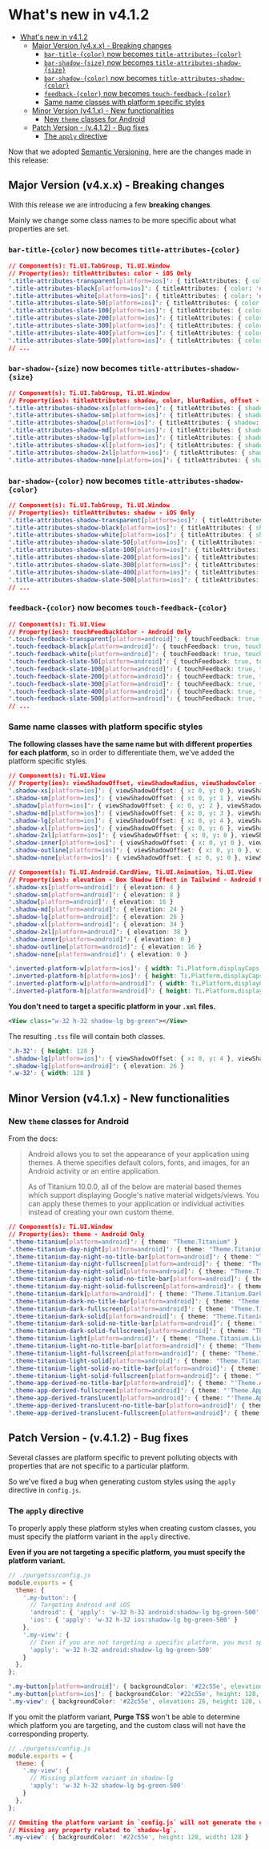# What's new in v4.1.2

- [What's new in v4.1.2](#whats-new-in-v412)
  - [Major Version (v4.x.x) - Breaking changes](#major-version-v4xx---breaking-changes)
    - [`bar-title-{color}` now becomes `title-attributes-{color}`](#bar-title-color-now-becomes-title-attributes-color)
    - [`bar-shadow-{size}` now becomes `title-attributes-shadow-{size}`](#bar-shadow-size-now-becomes-title-attributes-shadow-size)
    - [`bar-shadow-{color}` now becomes `title-attributes-shadow-{color}`](#bar-shadow-color-now-becomes-title-attributes-shadow-color)
    - [`feedback-{color}` now becomes `touch-feedback-{color}`](#feedback-color-now-becomes-touch-feedback-color)
    - [Same name classes with platform specific styles](#same-name-classes-with-platform-specific-styles)
  - [Minor Version (v4.1.x) - New functionalities](#minor-version-v41x---new-functionalities)
    - [New `theme` classes for Android](#new-theme-classes-for-android)
  - [Patch Version - (v.4.1.2) - Bug fixes](#patch-version---v412---bug-fixes)
    - [The `apply` directive](#the-apply-directive)

Now that we adopted [Semantic Versioning](https://semver.org), here are the changes made in this release:

## Major Version (v4.x.x) - Breaking changes
With this release we are introducing a few **breaking changes**.

Mainly we change some class names to be more specific about what properties are set.

### `bar-title-{color}` now becomes `title-attributes-{color}`
```css
// Component(s): Ti.UI.TabGroup, Ti.UI.Window
// Property(ies): titleAttributes: color - iOS Only
'.title-attributes-transparent[platform=ios]': { titleAttributes: { color: 'transparent' } }
'.title-attributes-black[platform=ios]': { titleAttributes: { color: '#000000' } }
'.title-attributes-white[platform=ios]': { titleAttributes: { color: '#ffffff' } }
'.title-attributes-slate-50[platform=ios]': { titleAttributes: { color: '#f8fafc' } }
'.title-attributes-slate-100[platform=ios]': { titleAttributes: { color: '#f1f5f9' } }
'.title-attributes-slate-200[platform=ios]': { titleAttributes: { color: '#e2e8f0' } }
'.title-attributes-slate-300[platform=ios]': { titleAttributes: { color: '#cbd5e1' } }
'.title-attributes-slate-400[platform=ios]': { titleAttributes: { color: '#94a3b8' } }
'.title-attributes-slate-500[platform=ios]': { titleAttributes: { color: '#64748b' } }
// ...
```

### `bar-shadow-{size}` now becomes `title-attributes-shadow-{size}`
```css
// Component(s): Ti.UI.TabGroup, Ti.UI.Window
// Property(ies): titleAttributes: shadow, color, blurRadius, offset - iOS Only
'.title-attributes-shadow-xs[platform=ios]': { titleAttributes: { shadow: { color: '#80000000', blurRadius: 1, offset: { width: 0, height: 0 } } } }
'.title-attributes-shadow-sm[platform=ios]': { titleAttributes: { shadow: { color: '#80000000', blurRadius: 2, offset: { width: 0, height: 1 } } } }
'.title-attributes-shadow[platform=ios]': { titleAttributes: { shadow: { color: '#80000000', blurRadius: 4, offset: { width: 0, height: 2 } } } }
'.title-attributes-shadow-md[platform=ios]': { titleAttributes: { shadow: { color: '#80000000', blurRadius: 6, offset: { width: 0, height: 3 } } } }
'.title-attributes-shadow-lg[platform=ios]': { titleAttributes: { shadow: { color: '#80000000', blurRadius: 8, offset: { width: 0, height: 4 } } } }
'.title-attributes-shadow-xl[platform=ios]': { titleAttributes: { shadow: { color: '#80000000', blurRadius: 12, offset: { width: 0, height: 6 } } } }
'.title-attributes-shadow-2xl[platform=ios]': { titleAttributes: { shadow: { color: '#80000000', blurRadius: 14, offset: { width: 0, height: 8 } } } }
'.title-attributes-shadow-none[platform=ios]': { titleAttributes: { shadow: { color: null, blurRadius: null, offset: { width: 0, height: 0 } } } }
```

### `bar-shadow-{color}` now becomes `title-attributes-shadow-{color}`
```css
// Component(s): Ti.UI.TabGroup, Ti.UI.Window
// Property(ies): titleAttributes: shadow - iOS Only
'.title-attributes-shadow-transparent[platform=ios]': { titleAttributes: { shadow: { color: 'transparent' } } }
'.title-attributes-shadow-black[platform=ios]': { titleAttributes: { shadow: { color: '#000000' } } }
'.title-attributes-shadow-white[platform=ios]': { titleAttributes: { shadow: { color: '#ffffff' } } }
'.title-attributes-shadow-slate-50[platform=ios]': { titleAttributes: { shadow: { color: '#f8fafc' } } }
'.title-attributes-shadow-slate-100[platform=ios]': { titleAttributes: { shadow: { color: '#f1f5f9' } } }
'.title-attributes-shadow-slate-200[platform=ios]': { titleAttributes: { shadow: { color: '#e2e8f0' } } }
'.title-attributes-shadow-slate-300[platform=ios]': { titleAttributes: { shadow: { color: '#cbd5e1' } } }
'.title-attributes-shadow-slate-400[platform=ios]': { titleAttributes: { shadow: { color: '#94a3b8' } } }
'.title-attributes-shadow-slate-500[platform=ios]': { titleAttributes: { shadow: { color: '#64748b' } } }
// ...
```


### `feedback-{color}` now becomes `touch-feedback-{color}`
```css
// Component(s): Ti.UI.View
// Property(ies): touchFeedbackColor - Android Only
'.touch-feedback-transparent[platform=android]': { touchFeedback: true, touchFeedbackColor: 'transparent' }
'.touch-feedback-black[platform=android]': { touchFeedback: true, touchFeedbackColor: '#000000' }
'.touch-feedback-white[platform=android]': { touchFeedback: true, touchFeedbackColor: '#ffffff' }
'.touch-feedback-slate-50[platform=android]': { touchFeedback: true, touchFeedbackColor: '#f8fafc' }
'.touch-feedback-slate-100[platform=android]': { touchFeedback: true, touchFeedbackColor: '#f1f5f9' }
'.touch-feedback-slate-200[platform=android]': { touchFeedback: true, touchFeedbackColor: '#e2e8f0' }
'.touch-feedback-slate-300[platform=android]': { touchFeedback: true, touchFeedbackColor: '#cbd5e1' }
'.touch-feedback-slate-400[platform=android]': { touchFeedback: true, touchFeedbackColor: '#94a3b8' }
'.touch-feedback-slate-500[platform=android]': { touchFeedback: true, touchFeedbackColor: '#64748b' }
// ...
```
### Same name classes with platform specific styles
**The following classes have the same name but with different properties for each platform**, so in order to differentiate them, we've added the platform specific styles.

```css
// Component(s): Ti.UI.View
// Property(ies): viewShadowOffset, viewShadowRadius, viewShadowColor - Box Shadow Effect in Tailwind - iOS Only
'.shadow-xs[platform=ios]': { viewShadowOffset: { x: 0, y: 0 }, viewShadowRadius: 1, viewShadowColor: '#80000000' }
'.shadow-sm[platform=ios]': { viewShadowOffset: { x: 0, y: 1 }, viewShadowRadius: 2, viewShadowColor: '#80000000' }
'.shadow[platform=ios]': { viewShadowOffset: { x: 0, y: 2 }, viewShadowRadius: 4, viewShadowColor: '#80000000' }
'.shadow-md[platform=ios]': { viewShadowOffset: { x: 0, y: 3 }, viewShadowRadius: 6, viewShadowColor: '#80000000' }
'.shadow-lg[platform=ios]': { viewShadowOffset: { x: 0, y: 4 }, viewShadowRadius: 8, viewShadowColor: '#80000000' }
'.shadow-xl[platform=ios]': { viewShadowOffset: { x: 0, y: 6 }, viewShadowRadius: 12, viewShadowColor: '#80000000' }
'.shadow-2xl[platform=ios]': { viewShadowOffset: { x: 0, y: 8 }, viewShadowRadius: 14, viewShadowColor: '#80000000' }
'.shadow-inner[platform=ios]': { viewShadowOffset: { x: 0, y: 0 }, viewShadowRadius: null, viewShadowColor: null }
'.shadow-outline[platform=ios]': { viewShadowOffset: { x: 0, y: 0 }, viewShadowRadius: 4, viewShadowColor: '#80000000' }
'.shadow-none[platform=ios]': { viewShadowOffset: { x: 0, y: 0 }, viewShadowRadius: null, viewShadowColor: null }

// Component(s): Ti.UI.Android.CardView, Ti.UI.Animation, Ti.UI.View
// Property(ies): elevation - Box Shadow Effect in Tailwind - Android Only
'.shadow-xs[platform=android]': { elevation: 4 }
'.shadow-sm[platform=android]': { elevation: 8 }
'.shadow[platform=android]': { elevation: 16 }
'.shadow-md[platform=android]': { elevation: 24 }
'.shadow-lg[platform=android]': { elevation: 26 }
'.shadow-xl[platform=android]': { elevation: 34 }
'.shadow-2xl[platform=android]': { elevation: 38 }
'.shadow-inner[platform=android]': { elevation: 0 }
'.shadow-outline[platform=android]': { elevation: 16 }
'.shadow-none[platform=android]': { elevation: 0 }
```

```css
'.inverted-platform-w[platform=ios]': { width: Ti.Platform.displayCaps.platformHeight }
'.inverted-platform-h[platform=ios]': { height: Ti.Platform.displayCaps.platformWidth }
'.inverted-platform-w[platform=android]': { width: Ti.Platform.displayCaps.platformWidth }
'.inverted-platform-h[platform=android]': { height: Ti.Platform.displayCaps.platformHeight }
```

**You don't need to target a specific platform in your `.xml` files.**
```xml
<View class="w-32 h-32 shadow-lg bg-green"></View>
```

The resulting `.tss` file will contain both classes.
```css
'.h-32': { height: 128 }
'.shadow-lg[platform=ios]': { viewShadowOffset: { x: 0, y: 4 }, viewShadowRadius: 8, viewShadowColor: '#80000000' }
'.shadow-lg[platform=android]': { elevation: 26 }
'.w-32': { width: 128 }
```

## Minor Version (v4.1.x) - New functionalities

### New `theme` classes for Android
From the docs:

> Android allows you to set the appearance of your application using themes. A theme specifies default colors, fonts, and images, for an Android activity or an entire application.
>
> As of Titanium 10.0.0, all of the below are material based themes which support displaying Google's native material widgets/views. You can apply these themes to your application or individual activities instead of creating your own custom theme.

```css
// Component(s): Ti.UI.Window
// Property(ies): theme - Android Only
'.theme-titanium[platform=android]': { theme: "Theme.Titanium" }
'.theme-titanium-day-night[platform=android]': { theme: "Theme.Titanium.DayNight" }
'.theme-titanium-day-night-no-title-bar[platform=android]': { theme: "Theme.Titanium.DayNight.NoTitleBar" }
'.theme-titanium-day-night-fullscreen[platform=android]': { theme: "Theme.Titanium.DayNight.Fullscreen" }
'.theme-titanium-day-night-solid[platform=android]': { theme: "Theme.Titanium.DayNight.Solid" }
'.theme-titanium-day-night-solid-no-title-bar[platform=android]': { theme: "Theme.Titanium.DayNight.Solid.NoTitleBar" }
'.theme-titanium-day-night-solid-fullscreen[platform=android]': { theme: "Theme.Titanium.DayNight.Solid.Fullscreen" }
'.theme-titanium-dark[platform=android]': { theme: "Theme.Titanium.Dark" }
'.theme-titanium-dark-no-title-bar[platform=android]': { theme: "Theme.Titanium.Dark.NoTitleBar" }
'.theme-titanium-dark-fullscreen[platform=android]': { theme: "Theme.Titanium.Dark.Fullscreen" }
'.theme-titanium-dark-solid[platform=android]': { theme: "Theme.Titanium.Dark.Solid" }
'.theme-titanium-dark-solid-no-title-bar[platform=android]': { theme: "Theme.Titanium.Dark.Solid.NoTitleBar" }
'.theme-titanium-dark-solid-fullscreen[platform=android]': { theme: "Theme.Titanium.Dark.Solid.Fullscreen" }
'.theme-titanium-light[platform=android]': { theme: "Theme.Titanium.Light" }
'.theme-titanium-light-no-title-bar[platform=android]': { theme: "Theme.Titanium.Light.NoTitleBar" }
'.theme-titanium-light-fullscreen[platform=android]': { theme: "Theme.Titanium.Light.Fullscreen" }
'.theme-titanium-light-solid[platform=android]': { theme: "Theme.Titanium.Light.Solid" }
'.theme-titanium-light-solid-no-title-bar[platform=android]': { theme: "Theme.Titanium.Light.Solid.NoTitleBar" }
'.theme-titanium-light-solid-fullscreen[platform=android]': { theme: "Theme.Titanium.Light.Solid.Fullscreen" }
'.theme-app-derived-no-title-bar[platform=android]': { theme: "'Theme.AppDerived.NoTitleBar'" }
'.theme-app-derived-fullscreen[platform=android]': { theme: "'Theme.AppDerived.Fullscreen'" }
'.theme-app-derived-translucent[platform=android]': { theme: "'Theme.AppDerived.Translucent'" }
'.theme-app-derived-translucent-no-title-bar[platform=android]': { theme: "'Theme.AppDerived.Translucent.NoTitleBar'" }
'.theme-app-derived-translucent-fullscreen[platform=android]': { theme: "'Theme.AppDerived.Translucent.Fullscreen'" }
```

## Patch Version - (v.4.1.2) - Bug fixes
Several classes are platform specific to prevent polluting objects with properties that are not specific to a particular platform.

So we've fixed a bug when generating custom styles using the `apply` directive in `config.js`.

### The `apply` directive
To properly apply these platform styles when creating custom classes, you must specify the platform variant in the `apply` directive.

**Even if you are not targeting a specific platform, you must specify the platform variant.**

```javascript
// ./purgetss/config.js
module.exports = {
  theme: {
    '.my-button': {
      // Targeting Android and iOS
      'android': { 'apply': 'w-32 h-32 android:shadow-lg bg-green-500' },
      'ios': { 'apply': 'w-32 h-32 ios:shadow-lg bg-green-500' }
    },
    '.my-view': {
      // Even if you are not targeting a specific platform, you must specify the platform variant.
      'apply': 'w-32 h-32 android:shadow-lg bg-green-500'
    }
  },
};
```

```css
'.my-button[platform=android]': { backgroundColor: '#22c55e', elevation: 26, height: 128, width: 128 }
'.my-button[platform=ios]': { backgroundColor: '#22c55e', height: 128, viewShadowOffset: { x: 0, y: 4 }, viewShadowRadius: 8, viewShadowColor: '#80000000', width: 128 }
'.my-view': { backgroundColor: '#22c55e', elevation: 26, height: 128, width: 128 }
```

If you omit the platform variant, **Purge TSS** won't be able to determine which platform you are targeting, and the custom class will not have the corresponding property.
```javascript
// ./purgetss/config.js
module.exports = {
  theme: {
    '.my-view': {
      // Missing platform variant in shadow-lg
      'apply': 'w-32 h-32 shadow-lg bg-green-500'
    }
  },
};
```

```css
// Ommiting the platform variant in `config.js` will not generate the corresponding property.
// Missing any property related to `shadow-lg`.
'.my-view': { backgroundColor: '#22c55e', height: 128, width: 128 }
```
